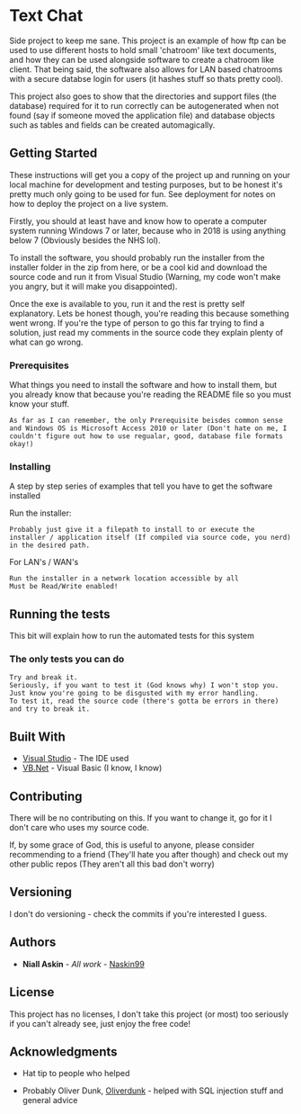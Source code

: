 # Text Chat

Side project to keep me sane. This project is an example of how ftp can be used to use different hosts to hold small 'chatroom' like text documents, and how they can be used alongside software to create a chatroom like client. That being said, the software also allows for LAN based chatrooms with a secure databse login for users (it hashes stuff so thats pretty cool). 

This project also goes to show that the directories and support files (the database) required for it to run correctly can be autogenerated when not found (say if someone moved the application file) and database objects such as tables and fields can be created automagically.

## Getting Started

These instructions will get you a copy of the project up and running on your local machine for development and testing purposes, but to be honest it's pretty much only going to be used for fun. See deployment for notes on how to deploy the project on a live system.

Firstly, you should at least have and know how to operate a computer system running Windows 7 or later, because who in 2018 is using anything below 7 (Obviously besides the NHS lol).

To install the software, you should probably run the installer from the installer folder in the zip from here, or be a cool kid and download the source code and run it from Visual Studio (Warning, my code won't make you angry, but it will make you disappointed). 

Once the exe is available to you, run it and the rest is pretty self explanatory. Lets be honest though, you're reading this because something went wrong. If you're the type of person to go this far trying to find a solution, just read my comments in the source code they explain plenty of what can go wrong. 

### Prerequisites

What things you need to install the software and how to install them, but you already know that because you're reading the README file so you must know your stuff.

```
As far as I can remember, the only Prerequisite beisdes common sense and Windows OS is Microsoft Access 2010 or later (Don't hate on me, I couldn't figure out how to use regualar, good, database file formats okay!)
```

### Installing

A step by step series of examples that tell you have to get the software installed

Run the installer:

```
Probably just give it a filepath to install to or execute the installer / application itself (If compiled via source code, you nerd) in the desired path.
```

For LAN's / WAN's

```
Run the installer in a network location accessible by all
Must be Read/Write enabled!
```

## Running the tests

This bit will explain how to run the automated tests for this system

### The only tests you can do 

```
Try and break it.
Seriously, if you want to test it (God knows why) I won't stop you.
Just know you're going to be disgusted with my error handling.
To test it, read the source code (there's gotta be errors in there) and try to break it.
```

## Built With

* [Visual Studio](https://www.visualstudio.com/) - The IDE used
* [VB.Net](https://docs.microsoft.com/en-us/dotnet/visual-basic/) - Visual Basic (I know, I know)

## Contributing

There will be no contributing on this. If you want to change it, go for it I don't care who uses my source code.

If, by some grace of God, this is useful to anyone, please consider recommending to a friend (They'll hate you after though) and check out my other public repos (They aren't all this bad don't worry)

## Versioning

I don't do versioning - check the commits if you're interested I guess.

## Authors

* **Niall Askin** - *All work* - [Naskin99](https://github.com/Naskin99)


## License

This project has no licenses, I don't take this project (or most) too seriously if you can't already see, just enjoy the free code!

## Acknowledgments

* Hat tip to people who helped

* Probably Oliver Dunk, [Oliverdunk](https://github.com/oliverdunk) - helped with SQL injection stuff and general advice
